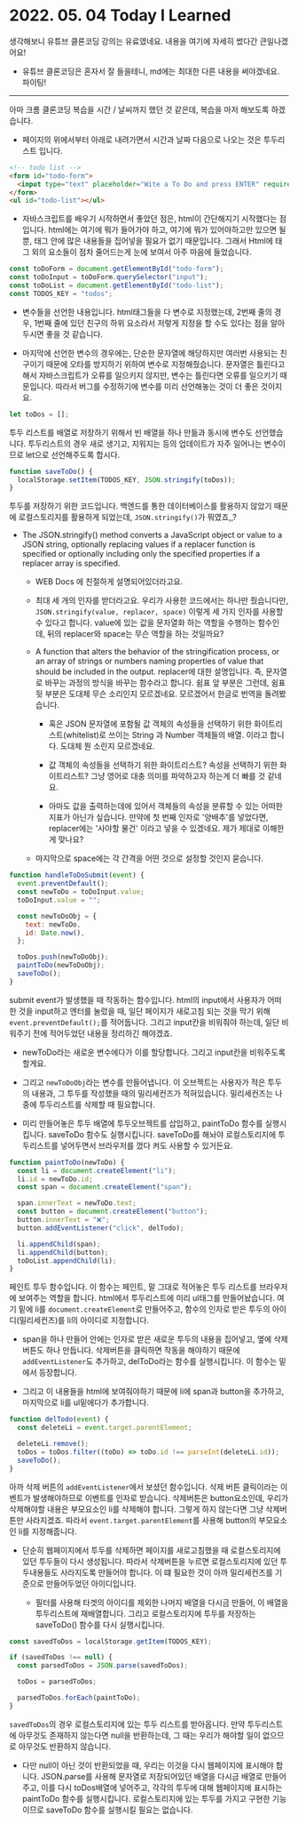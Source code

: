 # 2022. 05. 04 Today I Learned

생각해보니 유튜브 클론코딩 강의는 유료였네요. 내용을 여기에 자세히 썼다간 큰일나겠어요!

- 유튜브 클론코딩은 혼자서 잘 들을테니, md에는 최대한 다른 내용을 써야겠네요. 파이팅!

---

아마 크롬 클론코딩 복습을 시간 / 날씨까지 했던 것 같은데, 복습을 마저 해보도록 하겠습니다.

- 페이지의 위에서부터 아래로 내려가면서 시간과 날짜 다음으로 나오는 것은 투두리스트 입니다.

```html
<!-- todo list -->
<form id="todo-form">
  <input type="text" placeholder="Wite a To Do and press ENTER" required />
</form>
<ul id="todo-list"></ul>
```

- 자바스크립트를 배우기 시작하면서 좋았던 점은, html이 간단해지기 시작했다는 점입니다. html에는 여기에 뭐가 들어가야 하고, 여기에 뭐가 있어야하고만 있으면 될 뿐, 태그 안에 많은 내용들을 집어넣을 필요가 없기 때문입니다. 그래서 Html에 태그 외의 요소들이 점차 줄어드는게 눈에 보여서 아주 마음에 들었습니다.

```js
const toDoForm = document.getElementById("todo-form");
const toDoInput = toDoForm.querySelector("input");
const toDoList = document.getElementById("todo-list");
const TODOS_KEY = "todos";
```

- 변수들을 선언한 내용입니다. html태그들을 다 변수로 지정했는데, 2번째 줄의 경우, 1번째 줄에 있던 친구의 하위 요소라서 저렇게 지정을 할 수도 있다는 점을 알아두시면 좋을 것 같습니다.

- 마지막에 선언한 변수의 경우에는, 단순한 문자열에 해당하지만 여러번 사용되는 친구이기 때문에 오타를 방지하기 위하여 변수로 지정해줬습니다. 문자열은 틀린다고 해서 자바스크립트가 오류를 일으키지 않지만, 변수는 틀린다면 오류를 일으키기 때문입니다. 따라서 버그를 수정하기에 변수를 미리 선언해놓는 것이 더 좋은 것이지요.

```js
let toDos = [];
```

투두 리스트를 배열로 저장하기 위해서 빈 배열을 하나 만듦과 동시에 변수도 선언했습니다. 투두리스트의 경우 새로 생기고, 지워지는 등의 업데이트가 자주 일어나는 변수이므로 let으로 선언해주도록 합시다.

```js
function saveToDo() {
  localStorage.setItem(TODOS_KEY, JSON.stringify(toDos));
}
```

투두를 저장하기 위한 코드입니다. 백엔드를 통한 데이터베이스를 활용하지 않았기 때문에 로컬스토리지를 활용하게 되었는데, `JSON.stringify()`가 뭐였죠,,?

- The JSON.stringify() method converts a JavaScript object or value to a JSON string, optionally replacing values if a replacer function is specified or optionally including only the specified properties if a replacer array is specified.

  - WEB Docs 에 친절하게 설명되어있더라고요.

  - 최대 세 개의 인자를 받더라고요. 우리가 사용한 코드에서는 하나만 줬습니다만, `JSON.stringify(value, replacer, space)` 이렇게 세 가지 인자를 사용할 수 있다고 합니다. value에 있는 값을 문자열화 하는 역할을 수행하는 함수인데, 뒤의 replacer와 space는 무슨 역할을 하는 것일까요?

  - A function that alters the behavior of the stringification process, or an array of strings or numbers naming properties of value that should be included in the output. replacer에 대한 설명입니다. 즉, 문자열로 바꾸는 과정의 방식을 바꾸는 함수라고 합니다. 쉼표 앞 부분은 그런데, 쉼표 뒷 부분은 도대체 무슨 소리인지 모르겠네요. 모르겠어서 한글로 번역을 돌려봤습니다.

    - 혹은 JSON 문자열에 포함될 값 객체의 속성들을 선택하기 위한 화이트리스트(whitelist)로 쓰이는 String 과 Number 객체들의 배열. 이라고 합니다. 도대체 뭔 소린지 모르겠네요.

    - 값 객체의 속성들을 선택하기 위한 화이트리스트? 속성을 선택하기 위한 화이트리스트? 그냥 영어로 대충 의미를 파악하고자 하는게 더 빠를 것 같네요.

    - 아마도 값을 출력하는데에 있어서 객체들의 속성을 분류할 수 있는 어떠한 지표가 아닌가 싶습니다. 만약에 첫 번째 인자로 '양배추'를 넣었다면, replacer에는 '사야할 물건' 이라고 넣을 수 있겠네요. 제가 제대로 이해한게 맞나요?

  - 마지막으로 space에는 각 간격을 어떤 것으로 설정할 것인지 묻습니다.

```js
function handleToDoSubmit(event) {
  event.preventDefault();
  const newToDo = toDoInput.value;
  toDoInput.value = "";

  const newToDoObj = {
    text: newToDo,
    id: Date.now(),
  };

  toDos.push(newToDoObj);
  paintToDo(newToDoObj);
  saveToDo();
}
```

submit event가 발생했을 때 작동하는 함수입니다. html의 input에서 사용자가 어떠한 것을 input하고 엔터를 눌렀을 때, 일단 페이지가 새로고침 되는 것을 막기 위해 `event.preventDefault();`를 적어둡니다. 그리고 input칸을 비워줘야 하는데, 일단 비워주기 전에 적어두었던 내용을 정리하긴 해야겠죠.

- newToDo라는 새로운 변수에다가 이를 할당합니다. 그리고 input칸을 비워주도록 할게요.

- 그리고 `newToDoObj`라는 변수를 만들어냅니다. 이 오브젝트는 사용자가 적은 투두의 내용과, 그 투두를 작성했을 때의 밀리세컨즈가 적혀있습니다. 밀리세컨즈는 나중에 투두리스트를 삭제할 때 필요합니다.

- 미리 만들어놓은 투두 배열에 투두오브젝트를 삽입하고, paintToDo 함수를 실행시킵니다. saveToDo 함수도 실행시킵니다. saveToDo를 해놔야 로컬스토리지에 투두리스트를 넣어두면서 브라우저를 껐다 켜도 사용할 수 있거든요.

```js
function paintToDo(newToDo) {
  const li = document.createElement("li");
  li.id = newToDo.id;
  const span = document.createElement("span");

  span.innerText = newToDo.text;
  const button = document.createElement("button");
  button.innerText = "❌";
  button.addEventListener("click", delTodo);

  li.appendChild(span);
  li.appendChild(button);
  toDoList.appendChild(li);
}
```

페인트 투두 함수입니다. 이 함수는 페인트, 말 그대로 적어놓은 투두 리스트를 브라우저에 보여주는 역할을 합니다. html에서 투두리스트에 미리 ul태그를 만들어놨습니다. 여기 밑에 li를 `document.createElement`로 만들어주고, 함수의 인자로 받은 투두의 아이디(밀리세컨즈)를 li의 아이디로 지정합니다.

- span을 하나 만들어 안에는 인자로 받은 새로운 투두의 내용을 집어넣고, 옆에 삭제 버튼도 하나 만듭니다. 삭제버튼을 클릭하면 작동을 해야하기 때문에 `addEventListener`도 추가하고, delToDo라는 함수를 실행시킵니다. 이 함수는 밑에서 등장합니다.

- 그리고 이 내용들을 html에 보여줘야하기 때문에 li에 span과 button을 추가하고, 마지막으로 li를 ul밑에다가 추가합니다.

```js
function delTodo(event) {
  const deleteLi = event.target.parentElement;

  deleteLi.remove();
  toDos = toDos.filter((toDo) => toDo.id !== parseInt(deleteLi.id));
  saveToDo();
}
```

아까 삭제 버튼의 `addEventListener`에서 보셨던 함수입니다. 삭제 버튼 클릭이라는 이벤트가 발생해야하므로 이벤트를 인자로 받습니다. 삭제버튼은 button요소인데, 우리가 삭제해야할 내용은 부모요소인 li를 삭제해야 합니다. 그렇게 하지 않는다면 그냥 삭제버튼만 사라지겠죠. 따라서 `event.target.parentElement`를 사용해 button의 부모요소인 li를 지정해줍니다.

- 단순히 웹페이지에서 투두를 삭제하면 페이지를 새로고침했을 때 로컬스토리지에 있던 투두들이 다시 생성됩니다. 따라서 삭제버튼을 누르면 로컬스토리지에 있던 투두내용들도 사라지도록 만들어야 합니다. 이 떄 필요한 것이 아까 밀리세컨즈를 기준으로 만들어두었던 아이디입니다.

  - 필터를 사용해 타겟의 아이디를 제외한 나머지 배열을 다시금 만들어, 이 배열을 투두리스트에 재배열합니다. 그리고 로컬스토리지에 투두를 저장하는 saveToDo() 함수를 다시 실행시킵니다.

```js
const savedToDos = localStorage.getItem(TODOS_KEY);

if (savedToDos !== null) {
  const parsedToDos = JSON.parse(savedToDos);

  toDos = parsedToDos;

  parsedToDos.forEach(paintToDo);
}
```

`savedToDos`의 경우 로컬스토리지에 있는 투두 리스트를 받아옵니다. 만약 투두리스트에 아무것도 존재하지 않는다면 null을 반환하는데, 그 때는 우리가 해야할 일이 없으므로 아무것도 반환하지 않습니다.

- 다만 null이 아닌 것이 반환되었을 때, 우리는 이것을 다시 웹페이지에 표시해야 합니다. JSON.parse를 사용해 문자열로 저장되어있던 배열을 다시금 배열로 만들어주고, 이를 다시 toDos배열에 넣어주고, 각각의 투두에 대해 웹페이지에 표시하는 paintToDo 함수를 실행시킵니다. 로컬스토리지에 있는 투두를 가지고 구현한 기능이므로 saveToDo 함수를 실행시킬 필요는 없습니다.
